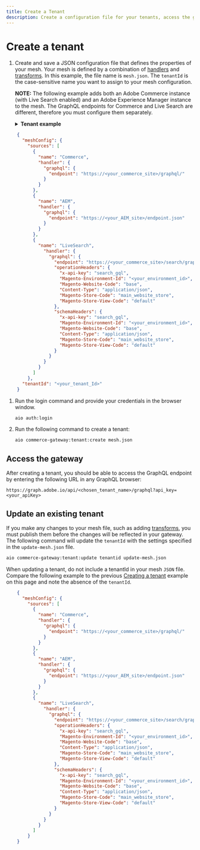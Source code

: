 ```yaml
---
title: Create a Tenant
description: Create a configuration file for your tenants, access the gateway, and update your configuration file.
---
```


# Create a tenant

1. Create and save a JSON configuration file that defines the properties of your mesh. Your mesh is defined by a combination of [handlers] and [transforms]. In this example, the file name is `mesh.json`. The `tenantId` is the case-sensitive name you want to assign to your mesh configuration.

    **NOTE:** The following example adds both an Adobe Commerce instance (with Live Search enabled) and an Adobe Experience Manager instance to the mesh. The GraphQL endpoints for Commerce and Live Search are different, therefore you must configure them separately.

   <p></p>
   <details>
      <summary><b>Tenant example</b></summary>

  ```json
      {
        "meshConfig": {
          "sources": [
            {
              "name": "Commerce",
              "handler": {
                "graphql": {
                  "endpoint": "https://<your_commerce_site>/graphql/"
                }
              }
            },
            {
              "name": "AEM",
              "handler": {
                "graphql": {
                  "endpoint": "https://<your_AEM_site>/endpoint.json"
                }
              }
            },
            {
              "name": "LiveSearch",
                "handler": {
                  "graphql": {
                    "endpoint": "https://<your_commerce_site>/search/graphql",
                    "operationHeaders": {
                      "x-api-key": "search_gql",
                      "Magento-Environment-Id": "<your_environment_id>",
                      "Magento-Website-Code": "base",
                      "Content-Type": "application/json",
                      "Magento-Store-Code": "main_website_store",
                      "Magento-Store-View-Code": "default"
                    },
                    "schemaHeaders": {
                      "x-api-key": "search_gql",
                      "Magento-Environment-Id": "<your_environment_id>",
                      "Magento-Website-Code": "base",
                      "Content-Type": "application/json",
                      "Magento-Store-Code": "main_website_store",
                      "Magento-Store-View-Code": "default"
                    }
                  }
                }
              }
            ]
          },
        "tenantId": "<your_tenant_Id>"
      }
  ```
  
  </details>

1. Run the login command and provide your credentials in the browser window.

    ```bash
    aio auth:login
    ```

1. Run the following command to create a tenant:

    ```bash
    aio commerce-gateway:tenant:create mesh.json
    ```

## Access the gateway

After creating a tenant, you should be able to access the GraphQL endpoint by entering the following URL in any GraphQL browser:

`https://graph.adobe.io/api/<chosen_tenant_name>/graphql?api_key=<your_apiKey>`

## Update an existing tenant

If you make any changes to your mesh file, such as adding [transforms], you must publish them before the changes will be reflected in your gateway. The following command will update the `tenantId` with the settings specified in the `update-mesh.json` file.

```bash
aio commerce-gateway:tenant:update tenantid update-mesh.json
```

When updating a tenant, do not include a tenantId in your mesh `JSON` file. Compare the following example to the previous [Creating a tenant](#creating_a_tenant) example on this page and note the absence of the `tenantId`.

```json
    {
      "meshConfig": {
        "sources": [
          {
            "name": "Commerce",
            "handler": {
              "graphql": {
                "endpoint": "https://<your_commerce_site>/graphql/"
              }
            }
          },
          {
            "name": "AEM",
            "handler": {
              "graphql": {
                "endpoint": "https://<your_AEM_site>/endpoint.json"
              }
            }
          },
          {
            "name": "LiveSearch",
              "handler": {
                "graphql": {
                  "endpoint": "https://<your_commerce_site>/search/graphql",
                  "operationHeaders": {
                    "x-api-key": "search_gql",
                    "Magento-Environment-Id": "<your_environment_id>",
                    "Magento-Website-Code": "base",
                    "Content-Type": "application/json",
                    "Magento-Store-Code": "main_website_store",
                    "Magento-Store-View-Code": "default"
                  },
                  "schemaHeaders": {
                    "x-api-key": "search_gql",
                    "Magento-Environment-Id": "<your_environment_id>",
                    "Magento-Website-Code": "base",
                    "Content-Type": "application/json",
                    "Magento-Store-Code": "main_website_store",
                    "Magento-Store-View-Code": "default"
                  }
                }
              }
            }
          ]
        }
    }
```

<!-- Link Definitions -->
[handlers]: source-handlers.md
[transforms]: transforms.md